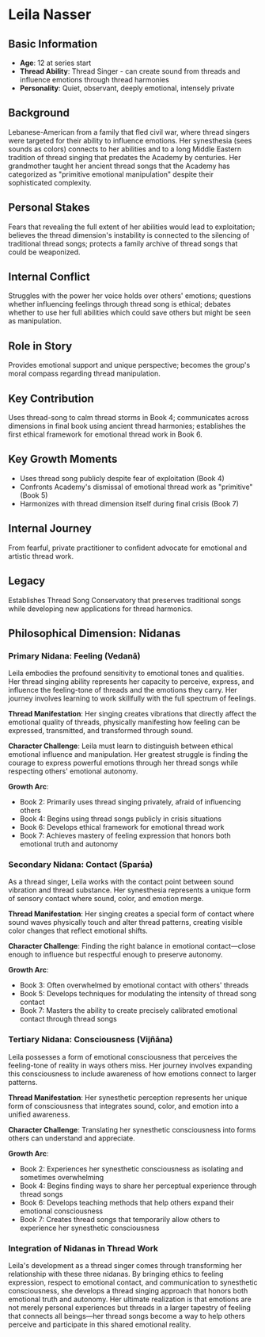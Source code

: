# Leila Nasser

## Basic Information
- **Age**: 12 at series start
- **Thread Ability**: Thread Singer - can create sound from threads and influence emotions through thread harmonies
- **Personality**: Quiet, observant, deeply emotional, intensely private

## Background
Lebanese-American from a family that fled civil war, where thread singers were targeted for their ability to influence emotions. Her synesthesia (sees sounds as colors) connects to her abilities and to a long Middle Eastern tradition of thread singing that predates the Academy by centuries. Her grandmother taught her ancient thread songs that the Academy has categorized as "primitive emotional manipulation" despite their sophisticated complexity.

## Personal Stakes
Fears that revealing the full extent of her abilities would lead to exploitation; believes the thread dimension's instability is connected to the silencing of traditional thread songs; protects a family archive of thread songs that could be weaponized.

## Internal Conflict
Struggles with the power her voice holds over others' emotions; questions whether influencing feelings through thread song is ethical; debates whether to use her full abilities which could save others but might be seen as manipulation.

## Role in Story
Provides emotional support and unique perspective; becomes the group's moral compass regarding thread manipulation.

## Key Contribution
Uses thread-song to calm thread storms in Book 4; communicates across dimensions in final book using ancient thread harmonies; establishes the first ethical framework for emotional thread work in Book 6.

## Key Growth Moments
- Uses thread song publicly despite fear of exploitation (Book 4)
- Confronts Academy's dismissal of emotional thread work as "primitive" (Book 5)
- Harmonizes with thread dimension itself during final crisis (Book 7)

## Internal Journey
From fearful, private practitioner to confident advocate for emotional and artistic thread work.

## Legacy
Establishes Thread Song Conservatory that preserves traditional songs while developing new applications for thread harmonics.

## Philosophical Dimension: Nidanas

### Primary Nidana: Feeling (Vedanā)
Leila embodies the profound sensitivity to emotional tones and qualities. Her thread singing ability represents her capacity to perceive, express, and influence the feeling-tone of threads and the emotions they carry. Her journey involves learning to work skillfully with the full spectrum of feelings.

**Thread Manifestation**: Her singing creates vibrations that directly affect the emotional quality of threads, physically manifesting how feeling can be expressed, transmitted, and transformed through sound.

**Character Challenge**: Leila must learn to distinguish between ethical emotional influence and manipulation. Her greatest struggle is finding the courage to express powerful emotions through her thread songs while respecting others' emotional autonomy.

**Growth Arc**: 
- Book 2: Primarily uses thread singing privately, afraid of influencing others
- Book 4: Begins using thread songs publicly in crisis situations
- Book 6: Develops ethical framework for emotional thread work
- Book 7: Achieves mastery of feeling expression that honors both emotional truth and autonomy

### Secondary Nidana: Contact (Sparśa)
As a thread singer, Leila works with the contact point between sound vibration and thread substance. Her synesthesia represents a unique form of sensory contact where sound, color, and emotion merge.

**Thread Manifestation**: Her singing creates a special form of contact where sound waves physically touch and alter thread patterns, creating visible color changes that reflect emotional shifts.

**Character Challenge**: Finding the right balance in emotional contact—close enough to influence but respectful enough to preserve autonomy.

**Growth Arc**:
- Book 3: Often overwhelmed by emotional contact with others' threads
- Book 5: Develops techniques for modulating the intensity of thread song contact
- Book 7: Masters the ability to create precisely calibrated emotional contact through thread songs

### Tertiary Nidana: Consciousness (Vijñāna)
Leila possesses a form of emotional consciousness that perceives the feeling-tone of reality in ways others miss. Her journey involves expanding this consciousness to include awareness of how emotions connect to larger patterns.

**Thread Manifestation**: Her synesthetic perception represents her unique form of consciousness that integrates sound, color, and emotion into a unified awareness.

**Character Challenge**: Translating her synesthetic consciousness into forms others can understand and appreciate.

**Growth Arc**:
- Book 2: Experiences her synesthetic consciousness as isolating and sometimes overwhelming
- Book 4: Begins finding ways to share her perceptual experience through thread songs
- Book 6: Develops teaching methods that help others expand their emotional consciousness
- Book 7: Creates thread songs that temporarily allow others to experience her synesthetic consciousness

### Integration of Nidanas in Thread Work
Leila's development as a thread singer comes through transforming her relationship with these three nidanas. By bringing ethics to feeling expression, respect to emotional contact, and communication to synesthetic consciousness, she develops a thread singing approach that honors both emotional truth and autonomy. Her ultimate realization is that emotions are not merely personal experiences but threads in a larger tapestry of feeling that connects all beings—her thread songs become a way to help others perceive and participate in this shared emotional reality.
